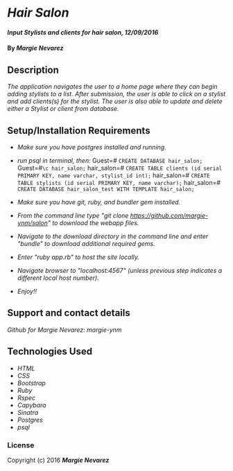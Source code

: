 # _Hair Salon_

#### _Input Stylists and clients for hair salon, 12/09/2016_

#### By _**Margie Nevarez**_

## Description

_The application navigates the user to a home page where they can begin adding stylists to a list. After submission, the user is able to click on a stylist and add clients(s) for the stylist. The user is also able to update and delete either a Stylist or client from database._

## Setup/Installation Requirements

* _Make sure you have postgres installed and running._
* _run psql in terminal, then:_
Guest=# `CREATE DATABASE hair_salon;`
Guest=#`\c hair_salon;`
hair_salon=# `CREATE TABLE clients (id serial PRIMARY KEY, name varchar, stylist_id int);`
hair_salon=# `CREATE TABLE stylists (id serial PRIMARY KEY, name varchar);`
hair_salon=# `CREATE DATABASE hair_salon_test WITH TEMPLATE hair_salon;`

* _Make sure you have git, ruby, and bundler gem installed._
* _From the command line type "git clone https://github.com/margie-ynm/salon" to download the webapp files._
* _Navigate to the download directory in the command line and enter "bundle" to download additional required gems._
* _Enter "ruby app.rb" to host the site locally._
* _Navigate browser to "localhost:4567" (unless previous step indicates a different local host number)._
* _Enjoy!!_

## Support and contact details

_Github for Margie Nevarez: margie-ynm_

## Technologies Used

* _HTML_
* _CSS_
* _Bootstrap_
* _Ruby_
* _Rspec_
* _Capybara_
* _Sinatra_
* _Postgres_
* _psql_

### License

Copyright (c) 2016 **_Margie Nevarez_**
